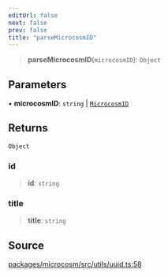 ```yaml
---
editUrl: false
next: false
prev: false
title: "parseMicrocosmID"
---
```


> **parseMicrocosmID**(`microcosmID`): `Object`

## Parameters

• **microcosmID**: `string` \| [`MicrocosmID`](../type-aliases/MicrocosmID.md)

## Returns

`Object`

### id

> **id**: `string`

### title

> **title**: `string`

## Source

[packages/microcosm/src/utils/uuid.ts:58](https://github.com/nodenogg-in/alpha-p2p/blob/abd15ac8ea05df755d6048ca2d2de6e86911127a/packages/microcosm/src/utils/uuid.ts#L58)
